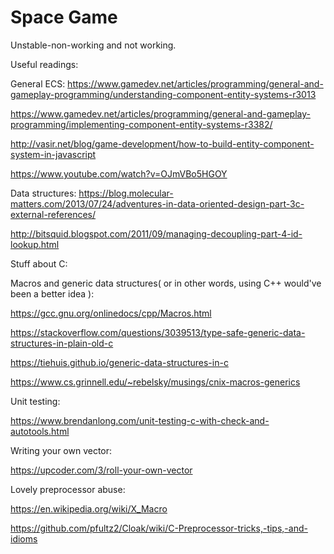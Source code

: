# Space Game

Unstable-non-working and not working.

Useful readings: 

General ECS:
https://www.gamedev.net/articles/programming/general-and-gameplay-programming/understanding-component-entity-systems-r3013

https://www.gamedev.net/articles/programming/general-and-gameplay-programming/implementing-component-entity-systems-r3382/

http://vasir.net/blog/game-development/how-to-build-entity-component-system-in-javascript

https://www.youtube.com/watch?v=OJmVBo5HGOY

Data structures:
https://blog.molecular-matters.com/2013/07/24/adventures-in-data-oriented-design-part-3c-external-references/

http://bitsquid.blogspot.com/2011/09/managing-decoupling-part-4-id-lookup.html


Stuff about C:

Macros and generic data structures( or in other words, using C++ would've been a better idea ):

https://gcc.gnu.org/onlinedocs/cpp/Macros.html

https://stackoverflow.com/questions/3039513/type-safe-generic-data-structures-in-plain-old-c

https://tiehuis.github.io/generic-data-structures-in-c

https://www.cs.grinnell.edu/~rebelsky/musings/cnix-macros-generics

Unit testing:

https://www.brendanlong.com/unit-testing-c-with-check-and-autotools.html

Writing your own vector:

https://upcoder.com/3/roll-your-own-vector

Lovely preprocessor abuse:

https://en.wikipedia.org/wiki/X_Macro

https://github.com/pfultz2/Cloak/wiki/C-Preprocessor-tricks,-tips,-and-idioms
